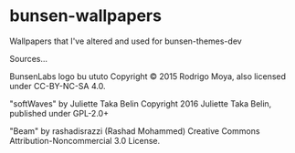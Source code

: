 # bunsen-wallpapers
Wallpapers that I've altered and used
for bunsen-themes-dev

Sources...

BunsenLabs logo bu ututo
Copyright © 2015 Rodrigo Moya,
 also licensed under CC-BY-NC-SA 4.0.

"softWaves" by Juliette Taka Belin
Copyright 2016 Juliette Taka Belin, published under GPL-2.0+

"Beam" by rashadisrazzi (Rashad Mohammed)
Creative Commons Attribution-Noncommercial 3.0 License.
